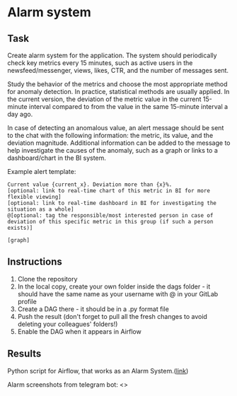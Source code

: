 # Alarm system
## Task
Create alarm system for the application. The system should periodically check key metrics every 15 minutes, such as active users in the newsfeed/messenger, views, likes, CTR, and the number of messages sent.

Study the behavior of the metrics and choose the most appropriate method for anomaly detection. In practice, statistical methods are usually applied. 
In the current version, the deviation of the metric value in the current 15-minute interval compared to from the value in the same 15-minute interval a day ago.

In case of detecting an anomalous value, an alert message should be sent to the chat with the following information: the metric, its value, and the deviation magnitude. Additional information can be added to the message to help investigate the causes of the anomaly, such as a graph or links to a dashboard/chart in the BI system.

Example alert template:

```Metric {metric_name} in group {group}.  
Current value {current_x}. Deviation more than {x}%.  
[optional: link to real-time chart of this metric in BI for more flexible viewing]  
[optional: link to real-time dashboard in BI for investigating the situation as a whole]  
@[optional: tag the responsible/most interested person in case of deviation of this specific metric in this group (if such a person exists)]  

[graph]
```
## Instructions

1. Clone the repository
2. In the local copy, create your own folder inside the dags folder - it should have the same name as your username with @ in your GitLab profile
3. Create a DAG there - it should be in a .py format file
4. Push the result (don't forget to pull all the fresh changes to avoid deleting your colleagues' folders!)
5. Enable the DAG when it appears in Airflow

## Results
Python script for Airflow, that works as an Alarm System.([link](https://github.com/YasnoSolnishko/Data-Analyst-Simulator/blob/main/6_Alarm_system/alerts_dag_khudokormov.py))

Alarm screenshots from telegram bot:
<>
